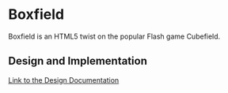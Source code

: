 # Boxfield
Boxfield is an HTML5 twist on the popular Flash game Cubefield.

## Design and Implementation
[Link to the Design Documentation](www.google.com)
